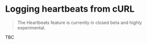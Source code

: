 # Logging heartbeats from cURL

> The Heartbeats feature is currently in closed beta and highly experimental.

TBC